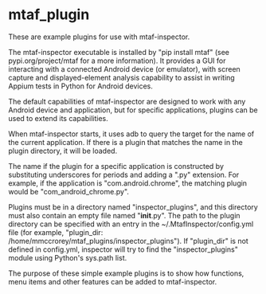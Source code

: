 # mtaf_plugin

These are example plugins for use with mtaf-inspector.

The mtaf-inspector executable is installed by "pip install mtaf" (see
pypi.org/project/mtaf for a more information).  It provides a GUI for
interacting with a connected Android  device (or emulator), with screen capture
and displayed-element analysis capability to assist in writing Appium tests in
Python for Android devices.

The default capabilities of mtaf-inspector are designed to work with any
Android device and application, but for specific applications, plugins can be
used to extend its capabilities.

When mtaf-inspector starts, it uses adb to query the target for the name of the
current application. If there is a plugin that matches the name in the
plugin directory, it will be loaded.

The name if the plugin for a specific application is constructed by substituting
underscores for periods and adding a ".py" extension. For example, 
if the application is "com.android.chrome", the matching plugin would be 
"com_android_chrome.py".

Plugins must be in a directory named "inspector_plugins", and this directory must
also contain an empty file named "__init__.py". The path to the plugin directory 
can be specified with an entry in the ~/.MtafInspector/config.yml file
(for example, "plugin_dir: /home/mmccrorey/mtaf_plugins/inspector_plugins").
If "plugin_dir" is not defined in config.yml, inspector will try to find the 
"inspector_plugins" module using Python's sys.path list.

The purpose of these simple example plugins is to show how functions, menu items
and other features can be added to mtaf-inspector.




